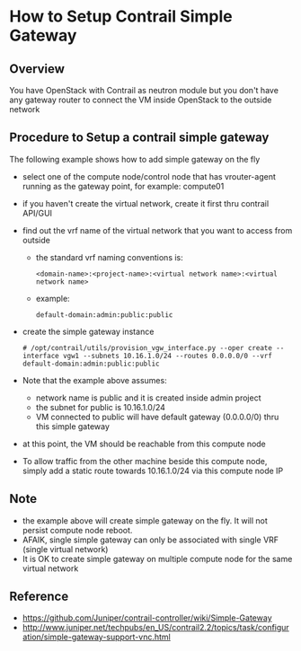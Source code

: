 # How to Setup Contrail Simple Gateway

## Overview
You have OpenStack with Contrail as neutron module but you don't have any gateway router to connect the VM inside OpenStack to the outside network


## Procedure to Setup a contrail simple gateway

The following example shows how to add simple gateway on the fly

* select one of the compute node/control node that has vrouter-agent running as the gateway point, for example: compute01
* if you haven't create the virtual network, create it first thru contrail API/GUI
* find out the vrf name of the virtual network that you want to access from outside
    * the standard vrf naming conventions is: 
    
      ```
      <domain-name>:<project-name>:<virtual network name>:<virtual network name>
      ```
      
    * example: 
    
      ``` 
      default-domain:admin:public:public
      ````
      
* create the simple gateway instance

    ```
    # /opt/contrail/utils/provision_vgw_interface.py --oper create --interface vgw1 --subnets 10.16.1.0/24 --routes 0.0.0.0/0 --vrf default-domain:admin:public:public 
    ```

* Note that the example above assumes:
    * network name is public and it is created inside admin project
    * the subnet for public is 10.16.1.0/24
    * VM connected to public will have default gateway (0.0.0.0/0) thru this simple gateway

* at this point, the VM should be reachable from this compute node
* To allow traffic from the other machine beside this compute node, simply add a static route towards 10.16.1.0/24 via this compute node IP

## Note
* the example above will create simple gateway on the fly. It will not persist compute node reboot.
* AFAIK, single simple gateway can only be associated with single VRF (single virtual network)
* It is OK to create simple gateway on multiple compute node for the same virtual network 

## Reference
* https://github.com/Juniper/contrail-controller/wiki/Simple-Gateway
* http://www.juniper.net/techpubs/en_US/contrail2.2/topics/task/configuration/simple-gateway-support-vnc.html


